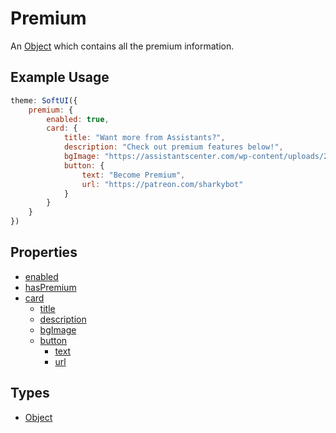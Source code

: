 # Premium
An [Object](https://developer.mozilla.org/en-US/docs/Web/JavaScript/Reference/Global_Objects/Object) which contains all the premium information.

## Example Usage
```js
theme: SoftUI({
    premium: {
        enabled: true,
        card: {
            title: "Want more from Assistants?",
            description: "Check out premium features below!",
            bgImage: "https://assistantscenter.com/wp-content/uploads/2021/11/cropped-cropped-logov6.png",
            button: {
                text: "Become Premium",
                url: "https://patreon.com/sharkybot"
            }
        }
    }
})
```

## Properties
* [enabled](/docs/premium/enabled)
* [hasPremium](/docs/customThemeOptions/hasPremium)
* [card](/docs/premium/card/)
  * [title](/docs/premium/card/title)
  * [description](/docs/premium/card/description)
  * [bgImage](/docs/premium/card/bgImage)
  * [button](/docs/premium/card/button/)
    * [text](/docs/premium/card/button/text)
    * [url](/docs/premium/card/button/url)

## Types
- [Object](https://developer.mozilla.org/en-US/docs/Web/JavaScript/Reference/Global_Objects/Object)